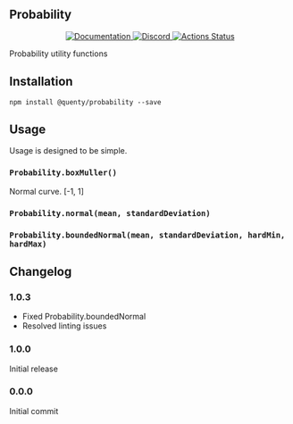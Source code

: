 ## Probability
<div align="center">
  <a href="http://quenty.github.io/api/">
    <img src="https://img.shields.io/badge/docs-website-green.svg" alt="Documentation" />
  </a>
  <a href="https://discord.gg/mhtGUS8">
    <img src="https://img.shields.io/badge/discord-nevermore-blue.svg" alt="Discord" />
  </a>
  <a href="https://github.com/Quenty/NevermoreEngine/actions">
    <img src="https://github.com/Quenty/NevermoreEngine/workflows/lint/badge.svg" alt="Actions Status" />
  </a>
</div>

Probability utility functions

## Installation
```
npm install @quenty/probability --save
```

## Usage
Usage is designed to be simple.

### `Probability.boxMuller()`
Normal curve. [-1, 1]

### `Probability.normal(mean, standardDeviation)`

### `Probability.boundedNormal(mean, standardDeviation, hardMin, hardMax)`


## Changelog

### 1.0.3
- Fixed Probability.boundedNormal
- Resolved linting issues

### 1.0.0
Initial release

### 0.0.0
Initial commit
